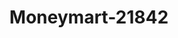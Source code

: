---
f_zip-code: 92392
f_state-code: CA
title: Moneymart-21842
f_phone: 760-243-2274
f_city-only: Victorville
f_address: 15381 7Th Street Victorville
f_location-unique-id: '21842'
slug: moneymart-21842
updated-on: '2024-05-30T13:46:58.046Z'
created-on: '2024-05-30T13:36:59.803Z'
published-on: '2024-05-30T13:54:32.469Z'
f_city-state: cms/city/victorville-ca.md
f_company: cms/company/moneymart.md
f_state: cms/state/california.md
layout: '[payday-loan].html'
tags: payday-loan
---